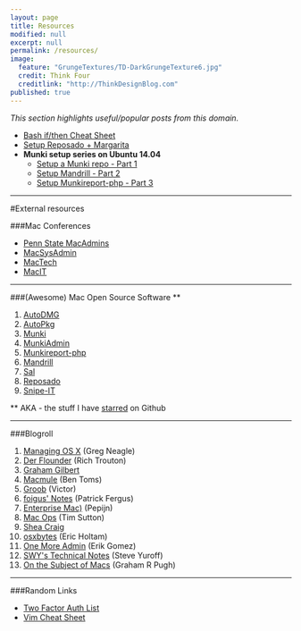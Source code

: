 ```yaml
---
layout: page
title: Resources
modified: null
excerpt: null
permalink: /resources/
image: 
  feature: "GrungeTextures/TD-DarkGrungeTexture6.jpg"
  credit: Think Four
  creditlink: "http://ThinkDesignBlog.com"
published: true
---
```


_This section highlights useful/popular posts from this domain._

* [Bash if/then Cheat Sheet](/bash-if-then-cheat-sheet/) 
* [Setup Reposado + Margarita](/reposado-guide/)
* **Munki setup series on Ubuntu 14.04**
  * [Setup a Munki repo - Part 1](/munkirepo-guide-part-1/)
  * [Setup Mandrill - Part 2](/munkirepo-guide-part-2/)
  * [Setup Munkireport-php - Part 3](/munkirepo-guide-part-3/)

---

#External resources

###Mac Conferences
* [Penn State MacAdmins](http://macadmins.psu.edu/conference/resources/)
* [MacSysAdmin](http://documentation.macsysadmin.se/)
* [MacTech](http://www.mactech.com/conference/)
* [MacIT](http://www.macitconf.com/full-agenda)


---

###(Awesome) Mac Open Source Software **
1. [AutoDMG](https://github.com/MagerValp/AutoDMG)
1. [AutoPkg](https://github.com/autopkg)
1. [Munki](https://github.com/munki/munki)
1. [MunkiAdmin](https://github.com/hjuutilainen/munkiadmin)
1. [Munkireport-php](https://github.com/munkireport/munkireport-php) 
1. [Mandrill](https://github.com/wollardj/Mandrill)
1. [Sal](https://github.com/salsoftware/sal)
1. [Reposado](https://github.com/wdas/reposado)
1. [Snipe-IT](https://github.com/snipe/snipe-it)

** AKA - the stuff I have [starred](https://github.com/stars/clburlison) on Github

---

###Blogroll
1. [Managing OS X](http://managingosx.wordpress.com/) (Greg Neagle)
1. [Der Flounder](http://derflounder.wordpress.com/) (Rich Trouton)
1. [Graham Gilbert](http://grahamgilbert.com/)
1. [Macmule](http://macmule.com/) (Ben Toms)
1. [Groob](http://groob.io/) (Victor)
1. [foigus' Notes](https://foigus.wordpress.com/) (Patrick Fergus)
1. [Enterprise Mac)](http://enterprisemac.bruienne.com/) (Pepijn)
1. [Mac Ops](http://macops.ca/) (Tim Sutton)
1. [Shea Craig](http://labs.da.org/wordpress/sheagcraig/)
1. [osxbytes](https://osxbytes.wordpress.com/) (Eric Holtam)
1. [One More Admin](https://onemoreadmin.wordpress.com/) (Erik Gomez)
1. [SWY's Technical Notes](https://swytechnotes.wordpress.com/) (Steve Yuroff)
1. [On the Subject of Macs](https://grpugh.wordpress.com/) (Graham R Pugh)

---

###Random Links
* [Two Factor Auth List](https://twofactorauth.org/)
* [Vim Cheat Sheet](http://vim.rtorr.com/)
